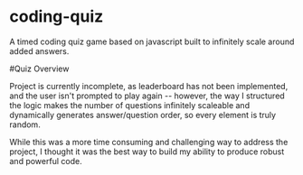 # coding-quiz
A timed coding quiz game based on javascript built to infinitely scale around added answers.

#Quiz Overview

Project is currently incomplete, as leaderboard has not been implemented, and the user isn't prompted to play again -- however,
the way I structured the logic makes the number of questions infinitely scaleable and dynamically generates answer/question order, so every element is truly random.

While this was a more time consuming and challenging way to address the project, I thought it was the best way to build my ability to produce robust and powerful code.
